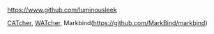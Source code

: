 
<!-- Give link to your github home page -->
<span id="github">https://www.github.com/luminousleek</span>

<!-- Give your internal and external projects related to the module -->
<span id="projects">[CATcher](https://github.com/CATcher-org/CATcher), [WATcher](https://github.com/CATcher-org/WATcher), Markbind(https://github.com/MarkBind/markbind)</span>
